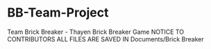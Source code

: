 # BB-Team-Project
Team Brick Breaker - Thayen
Brick Breaker Game
NOTICE TO CONTRIBUTORS ALL FILES ARE SAVED IN Documents/Brick Breaker
